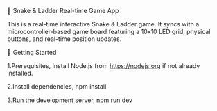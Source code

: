 🎲 Snake & Ladder Real-time Game App

This is a real-time interactive Snake & Ladder game. It syncs with a microcontroller-based game board featuring a 10x10 LED grid, physical buttons, and real-time position updates.

🚀 Getting Started

1.Prerequisites, Install Node.js from https://nodejs.org if not already installed.

2.Install dependencies, npm install

3.Run the development server, npm run dev
